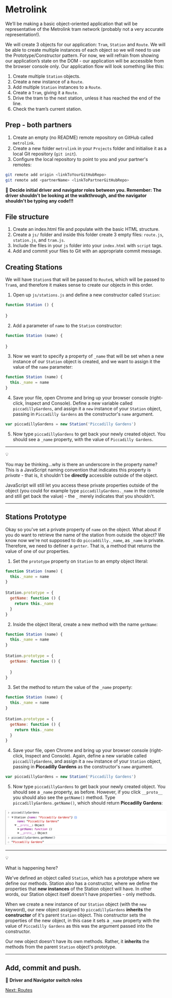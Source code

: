 # Metrolink

We’ll be making a basic object-oriented application that will be representative of the Metrolink tram network (probably not a very accurate representation!).

We will create 3 objects for our application: `Tram`, `Station` and `Route`. We will be able to create multiple instances of each object so we will need to use the Prototype/Constructor pattern. For now, we will refrain from showing our application’s state on the DOM - our application will be accessible from the browser console only. Our application flow will look something like this:

1. Create multiple `Station` objects.
2. Create a new instance of a `Route`.
3. Add multiple `Station` instances to a `Route`.
4. Create a `Tram`, giving it a `Route`.
5. Drive the tram to the next station, unless it has reached the end of the line.
6. Check the tram’s current station.

## Prep - both partners

1. Create an empty (no README) remote repository on GitHub called `metrolink`.
2. Create a new folder `metrolink` in your `Projects` folder and initialise it as a local Git repository (`git init`).
3. Configure the local repository to point to you and your partner's remotes:

```bash
git remote add origin <linkToYourGitHubRepo>
git remote add <partnerName> <linkToPartnerGitHubRepo>
```

:twisted_rightwards_arrows: **Decide initial driver and navigator roles between you. Remember: The driver shouldn't be looking at the walkthrough, and the navigator shouldn't be typing any code!!!**

## File structure

1. Create an index.html file and populate with the basic HTML structure.
2. Create a `js/` folder and inside this folder create 3 empty files: `route.js`, `station.js`, and `tram.js`.
3. Include the files in your `js` folder into your `index.html` with `script` tags.
4. Add and commit your files to Git with an appropriate commit message.

## Creating Stations

We will have `Station`s that will be passed to `Route`s, which will be passed to `Tram`s, and therefore it makes sense to create our objects in this order.

1) Open up `js/stations.js` and define a new constructor called `Station`:

```javascript
function Station () {

}
```

2) Add a parameter of `name` to the `Station` constructor:

```javascript
function Station (name) {

}
```

3) Now we want to specify a property of `_name` that will be set when a new instance of our `Station` object is created, and we want to assign it the value of the `name` parameter:

```javascript
function Station (name) {
  this._name = name
}
```

4) Save your file, open Chrome and bring up your browser console (right-click, Inspect and Console). Define a new variable called `piccadillyGardens`, and assign it a `new` instance of your `Station` object, passing in `Piccadilly Gardens` as the constructor's `name` argument.

```javascript
var piccadillyGardens = new Station('Piccadilly Gardens')
```

5) Now type `piccadillyGardens` to get back your newly created object. You should see a `_name` property, with the value of `Piccadilly Gardens`.

***
:bulb:

You may be thinking...why is there an underscore in the property name? This is a JavaScript naming convention that indicates this property is *private* - that is, it shouldn't be **directly** accessible outside of the object.

JavaScript will still let you access these private properties outside of the object (you could for example type `piccadillyGardens._name` in the console and still get back the value) - the `_` merely indicates that you shouldn't.
***

## Stations Prototype

Okay so you've set a private property of `name` on the object. What about if you do want to retrieve the name of the station from outside the object? We know now we're not supposed to do `piccaddilly._name`, as `_name` is private. Therefore, we need to definer a `getter`. That is, a method that returns the value of one of our properties. 

1. Set the `prototype` property on `Station` to an empty object literal:

```javascript
function Station (name) {
  this._name = name
}

Station.prototype = {
  getName: function () {
    return this._name
  }
}
```

2. Inside the object literal, create a new method with the name `getName`:

```javascript
function Station (name) {
  this._name = name
}

Station.prototype = {
  getName: function () {

  }
}
```

3. Set the method to return the value of the `_name` property:

```javascript
function Station (name) {
  this._name = name
}

Station.prototype = {
  getName: function () {
    return this._name
  }
}
```

4) Save your file, open Chrome and bring up your browser console (right-click, Inspect and Console). Again, define a new variable called `piccadillyGardens`, and assign it a `new` instance of your `Station` object, passing in **Piccadilly Gardens** as the constructor's `name` argument.

```javascript
var piccadillyGardens = new Station('Piccadilly Gardens')
```

5) Now type `piccadillyGardens` to get back your newly created object. You should see a `_name` property, as before. However, if you click `__proto__` you should also see the `getName()` method. Type `piccadillyGardens.getName()`, which should return **Piccadilly Gardens**:

![newStation](images/newStation.png)

***
:bulb:

What is happening here? 

We've defined an object called `Station`, which has a prototype where we define our methods. Station also has a constructor, where we define the properties that **new instances** of the Station object will have. In other words, our Station object itself doesn't have properties - only methods.

When we create a new instance of our `Station` object (with the `new` keyword), our new object assigned to `piccadillyGardens` **inherits** the **constructor** of it's parent `Station` object. This constructor sets the properties of the new object, in this case it sets a `_name` property with the value of `Piccadilly Gardens` as this was the argument passed into the constructor. 

Our new object doesn't have its own methods. Rather, it **inherits** the methods from the parent `Station` object's prototype.
***

## Add, commit and push.

:twisted_rightwards_arrows: **Driver and Navigator switch roles**

[Next: Routes](lesson1_page2.md)